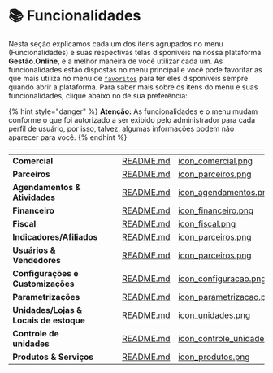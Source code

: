 # 📚 Funcionalidades

Nesta seção explicamos cada um dos itens agrupados no menu (Funcionalidades) e suas respectivas telas disponíveis na nossa plataforma **Gestão.Online**, e a melhor maneira de você utilizar cada um. As funcionalidades estão dispostas no menu principal e você pode favoritar as que mais utiliza no menu de [`favoritos`](/erp-v2/primeiro_acesso/favoritos.md) para ter eles disponíveis sempre quando abrir a plataforma. Para saber mais sobre os itens do menu e suas funcionalidades, clique abaixo no de sua preferência:

{% hint style="danger" %}
**Atenção:** As funcionalidades e o menu mudam conforme o que foi autorizado a ser exibido pelo administrador para cada perfil de usuário, por isso, talvez, algumas informações podem não aparecer para você.
{% endhint %}

<table data-view="cards">
    <thead>
        <tr>
            <th></th>
            <th></th>
            <th></th>
            <th data-hidden data-card-target data-type="content-ref"></th>
            <th data-hidden data-card-cover data-type="files"></th>
        </tr>
    </thead>
        <tbody>
            <tr>
                <td>
                    <strong>Comercial</strong>
                </td>
                <td></td>
                <td></td>
                <td>
                    <a href="/erp-v2/funcionalidades/comercial/README.md">README.md</a>
                </td>
                <td>
                    <a href="/erp-v2/assets/funcionalidades/icon_comercial.png">icon_comercial.png</a>
                </td>
            </tr>
            <tr>
                <td>
                    <strong>Parceiros</strong>
                </td>
                <td></td>
                <td></td>
                <td>
                    <a href="/erp-v2/funcionalidades/parceiros/README.md">README.md</a>
                </td>
                <td>
                    <a href="/erp-v2/assets/funcionalidades/icon_parceiros.png">icon_parceiros.png</a>
                </td>
            </tr>
            <tr>
                <td>
                    <strong>Agendamentos &#x26; Atividades</strong>
                </td>
                <td></td>
                <td></td>
                <td>
                    <a href="/erp-v2/funcionalidades/agendamentos_atividades/README.md">README.md</a>
                </td>
                <td>
                    <a href="/erp-v2/assets/funcionalidades/icon_agendamentos.png">icon_agendamentos.png</a>
                </td>
            </tr>
            <tr>
                <td>
                    <strong>Financeiro</strong>
                </td>
                <td></td>
                <td></td>
                <td>
                    <a href="/erp-v2/funcionalidades/financeiro/README.md">README.md</a>
                </td>
                <td>
                    <a href="/erp-v2/assets/funcionalidades/icon_financeiro.png">icon_financeiro.png</a>
                </td>
            </tr>
            <tr>
                <td>
                    <strong>Fiscal</strong>
                </td>
                <td></td>
                <td></td>
                <td>
                    <a href="/erp-v2/funcionalidades/fiscal/README.md">README.md</a>
                </td>
                <td>
                    <a href="/erp-v2/assets/funcionalidades/icon_fiscal.png">icon_fiscal.png</a>
                </td>
            </tr>
            <tr>
                <td>
                    <strong>Indicadores/Afiliados</strong>
                </td>
                <td></td>
                <td></td>
                <td>
                    <a href="/erp-v2/funcionalidades/indicadores_afiliados/README.md">README.md</a>
                </td>
                <td>
                    <a href="/erp-v2/assets/funcionalidades/icon_parceiros.png">icon_parceiros.png</a>
                </td>
            </tr>
            <tr>
                <td>
                    <strong>Usuários &#x26; Vendedores</strong>
                </td>
                <td></td>
                <td></td>
                <td>
                    <a href="/erp-v2/funcionalidades/usuarios_vendedores/README.md">README.md</a>
                </td>
                <td>
                    <a href="/erp-v2/assets/funcionalidades/icon_parceiros.png">icon_parceiros.png</a>
                </td>
            </tr>
            <tr>
                <td>
                    <strong>Configurações e Customizações</strong>
                </td>
                <td></td>
                <td></td>
                <td>
                    <a href="/erp-v2/funcionalidades/configuracoes_customizacoes/README.md">README.md</a>
                </td>
                <td>
                    <a href="/erp-v2/assets/funcionalidades/icon_configuracao.png">icon_configuracao.png</a>
                </td>
            </tr>
            <tr>
                <td>
                    <strong>Parametrizações</strong>
                </td>
                <td></td>
                <td></td>
                <td>
                    <a href="/erp-v2/funcionalidades/parametrizacoes/README.md">README.md</a>
                </td>
                <td>
                    <a href="/erp-v2/assets/funcionalidades/icon_parametrizacao.png">icon_parametrizacao.png</a>
                </td>
            </tr>
            <tr>
                <td>
                    <strong>Unidades/Lojas &#x26; Locais de estoque</strong>
                </td>
                <td></td>
                <td></td>
                <td>
                    <a href="/erp-v2/funcionalidades/unidades_locais_estoque/README.md">README.md</a>
                </td>
                <td>
                    <a href="/erp-v2/assets/funcionalidades/icon_unidades.png">icon_unidades.png</a>
                </td>
            </tr>
            <tr>
                <td>
                    <strong>Controle de unidades</strong>
                </td>
                <td></td>
                <td></td>
                <td>
                    <a href="/erp-v2/funcionalidades/controle_unidades/README.md">README.md</a>
                </td>
                <td>
                    <a href="/erp-v2/assets/funcionalidades/icon_controle_unidades.png">icon_controle_unidades.png</a>
                </td>
            </tr>
            <tr>
                <td>
                    <strong>Produtos &#x26; Serviços</strong>
                </td>
                <td></td>
                <td></td>
                <td>
                    <a href="/erp-v2/funcionalidades/produtos_servicos/README.md">README.md</a>
                </td>
                <td>
                    <a href="/erp-v2/assets/funcionalidades/icon_produtos.png">icon_produtos.png</a>
                </td>
            </tr>
        </tbody>
</table>